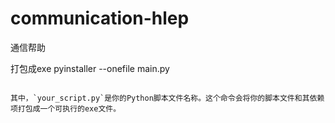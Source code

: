 # communication-hlep
通信帮助

打包成exe
pyinstaller --onefile main.py
```

其中，`your_script.py`是你的Python脚本文件名称。这个命令会将你的脚本文件和其依赖项打包成一个可执行的exe文件。